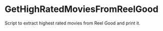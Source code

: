 # GetHighRatedMoviesFromReelGood
Script to extract highest rated movies from Reel Good and print it.
